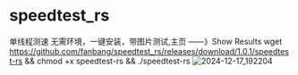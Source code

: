 # speedtest_rs
单线程测速 无需环境，一键安装，带图片测试,主页 ——》Show Results
wget https://github.com/fanbang/speedtest_rs/releases/download/1.0.1/speedtest-rs && chmod +x speedtest-rs && ./speedtest-rs
![2024-12-17_192204](https://github.com/user-attachments/assets/a38c0e91-d51c-4b99-9189-89d4d075ddba)
